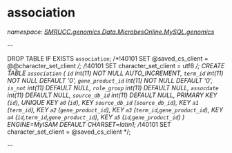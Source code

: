 ﻿# association
_namespace: [SMRUCC.genomics.Data.MicrobesOnline.MySQL.genomics](./index.md)_

--
 
 DROP TABLE IF EXISTS `association`;
 /*!40101 SET @saved_cs_client = @@character_set_client */;
 /*!40101 SET character_set_client = utf8 */;
 CREATE TABLE `association` (
 `id` int(11) NOT NULL AUTO_INCREMENT,
 `term_id` int(11) NOT NULL DEFAULT '0',
 `gene_product_id` int(11) NOT NULL DEFAULT '0',
 `is_not` int(11) DEFAULT NULL,
 `role_group` int(11) DEFAULT NULL,
 `assocdate` int(11) DEFAULT NULL,
 `source_db_id` int(11) DEFAULT NULL,
 PRIMARY KEY (`id`),
 UNIQUE KEY `a0` (`id`),
 KEY `source_db_id` (`source_db_id`),
 KEY `a1` (`term_id`),
 KEY `a2` (`gene_product_id`),
 KEY `a3` (`term_id`,`gene_product_id`),
 KEY `a4` (`id`,`term_id`,`gene_product_id`),
 KEY `a5` (`id`,`gene_product_id`)
 ) ENGINE=MyISAM DEFAULT CHARSET=latin1;
 /*!40101 SET character_set_client = @saved_cs_client */;
 
 --




